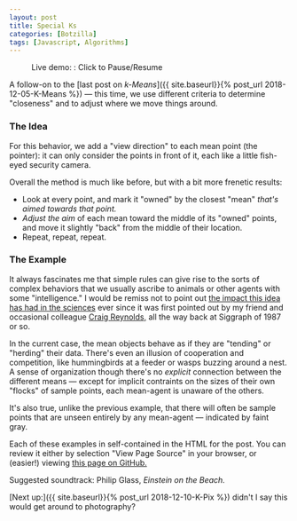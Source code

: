 ```yaml
---
layout: post
title: Special Ks
categories: [Botzilla]
tags: [Javascript, Algorithms]
---
```


<figure class="align-center">
<canvas width="700" height="350" id="km_sample2" class="align-center">
</canvas>
<figcaption id='stats2'>Live demo: : Click to Pause/Resume</figcaption>
</figure>

<script>
	var sample2 = {
		pts: null,
		m: null,
		canvas: null,
		ctx: null,
		thisSample: null,
		iter: 0,
		paused: false,
		//
		sat_random_color: function() {
			// returns some strong color. We consider RG&B to be evenly-tempered, no perceptual hijinks
			var c = [Math.random(), Math.random(), Math.random()];
			var v = Math.max.apply(Math,c);
			c = c.map(function(x) { return Math.min(1.0, x/v);});
			var v = 1.0 - Math.min.apply(Math,c);
			c = c.map(function(x) { return Math.max(0.0, (1.0-x)/v);});
			c = c.map(function(x) { return Math.min(255, Math.floor(255*x));});
			return c;
		},
		init_sample2_data: function(nPoints, mMeans) {
			// define a bunch of points, ten randomly place a few mean candidates
			var i, j;
			var inset = 0.1;
			var i2 = 1.0 - inset*2;
			// distribute points in device-normalized space, just in case we get resized
			this.pts = [];
			var xf = Math.PI/4 + Math.random()*8;
			var yf = Math.PI/4 + Math.random()*4;
			var xo = Math.PI * Math.random();
			var yo = Math.PI * Math.random();
			var lumpy = (Math.random() > 0.3);
			var dens = 1.0;
			var noise = 0.01;
			var nr = 1.0-noise;
			while (this.pts.length < nPoints) {
				var x = Math.random();
				var y = Math.random();
				if (lumpy) {
					dens = noise + nr * (0.5  + 0.5*Math.cos(xo + x*xf)) * (0.5  + 0.5*Math.cos(yo + y*yf));
				}
				if (Math.random() <= dens) {
					this.pts.push({
						x: inset+i2*x,
						y: inset+i2*y,
						m: 0			// altered by update_membership()
					});
				}
			}
			// likewise means -- these ones have an ANGLE because they only see what's in front of them
			this.m = [];
			for (i=0; i<mMeans; i=i+1) {
				var cv = this.sat_random_color();
				var angle = Math.random()*2*Math.PI;
				this.m.push({
					x: Math.random(),
					y: Math.random(),
					view_direction: {x:Math.cos(angle), y:Math.cos(angle)},
					cv: cv,
					c: ('rgb('+cv.join(',')+')'),
					active: true
				});
			}
		},
		vis_distance: function(p,m) {
			// distance betwee a point and a mean.
			// "True" Euclidena distance would include a square root,
			//     but we only care about relative ranking between points, so it's unneeded here.
			// We also don't need a specific magnitude for our dot product: just the sign
			var delta = {x: p.x-m.x, y: p.y-m.y };
			var dot = delta.x*m.view_direction.x + delta.y*m.view_direction.y;
			if (dot<0.0) {
				return -1; // not visible
			}
			var d = delta.x*delta.x + delta.y*delta.y;
			return d;

		},
		draw_points: function() {
			// draw points AND means
			var ip, im, ct;
			var w = this.canvas.width;
			var h = this.canvas.height;
			var mSize = 2;
			var mRad = 4;
			var mVec = 0.03;
			var gradient = this.ctx.createLinearGradient(0,0,w,h);
			gradient.addColorStop(0, 'white');
			gradient.addColorStop(.5, '#dddddd');
			gradient.addColorStop(1, 'white');
			this.ctx.fillStyle = gradient;
			this.ctx.fillRect(0,0,w,h)
			gradient = this.ctx.createLinearGradient(w,0,0,h);
			gradient.addColorStop(0, '#808080');
			gradient.addColorStop(.5, '#a0a0a0');
			gradient.addColorStop(1, '#808080');
			this.ctx.strokeStyle = gradient;
			this.ctx.beginPath();
			this.ctx.rect(0,0,w,h);
			this.ctx.stroke();
			for (im=0; im<this.m.length; im=im+1) {
				if (!this.m[im].active)
					continue;
				ct = 0;
				for (ip=0; ip<this.pts.length; ip=ip+1) {
					if ((this.pts[ip].m == im) || (this.pts[ip].m === null)) {
						ct += 1;
						var a = 1; // use this later
						var p = {x: (this.pts[ip].x * w),
							     y: (this.pts[ip].y * h)};
						this.ctx.strokeStyle = (this.pts[ip].m === null) ? '#d0d0d0' : ('rgba('+this.m[im].cv.join(',')+','+a+')');
						this.ctx.beginPath();
						this.ctx.moveTo(p.x-mSize, p.y);
						this.ctx.lineTo(p.x+mSize, p.y);
						this.ctx.stroke();
						this.ctx.beginPath();
						this.ctx.moveTo(p.x, p.y+mSize);
						this.ctx.lineTo(p.x, p.y-mSize);
						this.ctx.stroke();
					}
				}
				var pm = {x: this.m[im].x*w, y: this.m[im].y*h};
				this.ctx.strokeStyle = this.m[im].c;
				this.ctx.fillStyle = ('rgba('+this.m[im].cv.join(',')+',0.25)');
				this.ctx.beginPath();
				this.ctx.ellipse(pm.x, pm.y, mRad,mRad, Math.PI / 4, 0, 2 * Math.PI);
				this.ctx.fill();
				this.ctx.stroke();
				this.ctx.beginPath();
				this.ctx.moveTo(pm.x, pm.y);
				this.ctx.lineTo(pm.x+mVec*this.m[im].view_direction.x*w, pm.y+mVec*this.m[im].view_direction.y*h);
				this.ctx.stroke();
			}
		},
		update_memberships: function() {
			// update points, to see if any have switched affiliations. Return a count of
			//     how many have changed.
			var ip, im;
			var nChanged = 0;
			for (ip=0; ip<this.pts.length; ip=ip+1) {
				var dBest = 2; // some large value beyond our 1x1 space
				var mBest = null;
				for (im=0; im<this.m.length; im=im+=1) {
					if (!this.m[im].active)
						continue;
					var dm = this.vis_distance(this.pts[ip],this.m[im]);
					if ((dm>0)&&(dm<dBest)) {
						dBest = dm;
						mBest = im;
					}
				}
				if (mBest != this.pts[ip].m) {
					nChanged += 1;
					this.pts[ip].m = mBest;
				}
			}
			// console.log(nChanged+' changed');
			return(nChanged);
		},
		update_centroids: function() {
			// update mean locations (ignore inactive means)
			var ip, im, n, c, delta;
			for (im=0; im<this.m.length; im+=1) {
				if (!this.m[im].active)
					continue;
				n = 0;
				c = {x:0, y:0};
				aim = {x:0, y:0};
				// if we just move the location to the centroid of our member points, we'd surely
				//    push some behind our view. So instead, first let's do our best to aim at them.
				for (ip=0; ip<this.pts.length; ip+=1) {
					if (this.pts[ip].m == im) {
						n+=1;
						delta = {x: this.pts[ip].x-this.m[im].x, y: this.pts[ip].y-this.m[im].y};
						var dn = Math.sqrt(delta.x*delta.x + delta.y*delta.y); // normalize
						aim.x += (delta.x / dn);
						aim.y += (delta.y / dn);
					}
				}
				if (n==0) { // point set is EMPTY - mean can be deactivated
					this.m[im].actve = false;
					continue;
				}
				var aimd = Math.sqrt(aim.x*aim.x+aim.y*aim.y);
				this.m[im].view_direction.x = aim.x/aimd;
				this.m[im].view_direction.y = aim.y/aimd;
				// if we move the mean point to the centroid, some points are BEHIND us, so let's
				// go ther and then back up along our view axis
				for (ip=0; ip<this.pts.length; ip+=1) {
					if (this.pts[ip].m == im) {
						c.x += this.pts[ip].x;
						c.y += this.pts[ip].y;
					}
				}
				this.m[im].x = c.x/n;
				this.m[im].y = c.y/n;
				// now let's back up
				var dp = 12.0; // some larger-than-the-rnage value
				for (ip=0; ip<this.pts.length; ip+=1) {
					delta = {x: this.pts[ip].x-this.m[im].x, y: this.pts[ip].y-this.m[im].y};
					var f = this.m[im].view_direction.x * delta.x + this.m[im].view_direction.y * delta.y;
					if (f < dp) {
						dp = f;
					}
				}
				dp *= 0.15;
				this.m[im].x += dp * this.m[im].view_direction.x;
				this.m[im].y += dp * this.m[im].view_direction.y;

			}
		},
		update_all: function() {
			// our complete method -- just loop on this until you don't
			var m = this.update_memberships();
			if (m > 0) {
				this.update_centroids();
			}
			return(m);
		},
		remove_one: function() {
			// randomly remove a mean, until we reach some minimum
			var i, ct;
			for (i=0; i<this.m.length; i+=1) {
				if (this.m[i].active) {
					this.m[i].active = false;
					break;
				}
			}
			for (i=0, ct=0; i<this.m.length; i+=1) {
				if (this.m[i].active) {
					ct += 1;
				}
			}
			return (ct > 2);
		},
		looper: function(timestamp) {
			// called by requestAnimationFrame() forever
			if (this.paused) {
				window.requestAnimationFrame(this.looper.bind(this));
				return;
			}
			var ch = this.update_all();
			this.draw_points();
			if ((ch > 0)&&(this.iter < 200)) {
				window.requestAnimationFrame(this.looper.bind(this));
			} else if (this.remove_one()) {
				this.iter = 0;
				window.setTimeout(this.looper.bind(this),200);
			} else {
				window.setTimeout(this.startup.bind(this),100);
			}
			this.iter += 1;
		},
		startup: function() {
			// also called whenever we re-start
			this.init_sample2_data(500,12);
			this.iter = 0;
			window.requestAnimationFrame(this.looper.bind(this));
		},
		toggle_pause: function() {
			// user can click to stop/start the animation
			this.paused = ! this.paused;
		},
		main: function(canvID) {
			this.canvas = document.getElementById(canvID);
			var p = this.canvas.parentElement;
			if (p.offsetWidth < (this.canvas.width-4)) {
				this.canvas.width = p.offsetWidth - 4;
			}
			this.ctx = this.canvas.getContext('2d');
			this.startup();
			this.canvas.onclick = this.toggle_pause.bind(this);
		}
	}
	//window.onload = function s2() {sample2.main("km_sample2"); };
	window.addEventListener('load', function s2() {sample2.main("km_sample2"); });
</script>

A follow-on to the [last post on _k-Means_]({{ site.baseurl}}{% post_url 2018-12-05-K-Means %}) &mdash; this time, we use different criteria to determine "closeness" and to adjust where we move things around.

<!--more-->

### The Idea

For this behavior, we add a "view direction" to each mean point (the pointer): it can only consider the points in front of it, each like a little fish-eyed security camera.

Overall the method is much like before, but with a bit more frenetic results:

* Look at every point, and mark it "owned" by the closest "mean" _that's aimed towards that point._
* _Adjust the aim_ of each mean toward the middle of its "owned" points, and move it slightly "back" from the middle of their location.
* Repeat, repeat, repeat.

### The Example

It always fascinates me that simple rules can give rise to the sorts of complex behaviors that we usually ascribe to animals or other agents with some "intelligence." I would be remiss not to point out [the impact this idea has had in the sciences](https://www.edge.org/conversation/iain_couzin-ants-have-algorithms) ever since it was first pointed out by my friend and occasional colleague [Craig Reynolds,](https://www.red3d.com/cwr/boids/) all the way back at Siggraph of 1987 or so.

In the current case, the mean objects behave as if they are "tending" or "herding" their data. There's even an illusion of cooperation and competition, like hummingbirds at a feeder or wasps buzzing around a nest. A sense of organization though there's no _explicit_ connection between the different means &mdash; except for implicit contraints on the sizes of their own "flocks" of sample points, each mean-agent is unaware of the others.

It's also true, unlike the previous example, that there will often be sample points that are unseen entirely by any mean-agent &mdash; indicated by faint gray.

Each of these examples in self-contained in the HTML for the post. You can review it either by selection "View Page Source" in your browser, or (easier!) viewing [this page on GitHub.](https://raw.githubusercontent.com/joker-b/botzo/master/_posts/2018-12-07-Special-K.md)

Suggested soundtrack: Philip Glass, _Einstein on the Beach._

[Next up:]({{ site.baseurl}}{% post_url 2018-12-10-K-Pix %}) didn't I say this would get around to photography?

